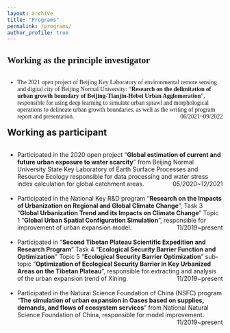 ```yaml
---
layout: archive
title: "Programs"
permalink: /programs/
author_profile: true
---
```


<span style="font-family: 'euclid';">

## Working as the principle investigator

<p style="overflow: hidden">
<span style="font-family: Euclid">

<ul>
<span style="float: left">
<li>The 2021 open project of Beijing Key Laboratory of environmental remote sensing and digital city of Beijing Normal University: “<b>Research on the delimitation of urban growth boundary of Beijing-Tianjin-Hebei Urban Agglomeration</b>”, responsible for using deep learning to simulate urban sprawl and morphological operations to delineate urban growth boundaries, as well as the writing of program report and presentation.</span>
<span style="float: right">06/2021~09/2022</span></li><br></ul></span></p>


## Working as participant

<p style="overflow: hidden">
<span style="font-family: Euclid">

<ul>
<span style="float: left">
<li>
Participated in the 2020 open project “<b>Global estimation of current and future urban exposure to water scarcity</b>” from Beijing Normal University State Key Laboratory of Earth Surface Processes and Resource Ecology responsible for data processing and water stress index calculation for global catchment areas.
</span><span style="float: right">05/2020~12/2021</span></li></ul>

<ul>
<span style="float: left">
<br>
<li>
Participated in the National Key R&D program “<b>Research on the Impacts of Urbanization on Regional and Global Climate Change</b>”, Task 3 “<b>Global Urbanization Trend and its Impacts on Climate Change</b>” Topic 1 “<b>Global Urban Spatial Configuration Simulation</b>”, responsible for improvement of urban expansion model.  
</span><span style="float: right">11/2019~present</span></li></ul>

<ul>
<span style="float: left">
<br>
<li>
Participated in “<b>Second Tibetan Plateau Scientific Expedition and Research Program</b>” Task 4 “<b>Ecological Security Barrier Function and Optimization</b>” Topic 5 “<b>Ecological Security Barrier Optimization</b>” sub-topic “<b>Optimization of Ecological Security Barrier in Key Urbanized Areas on the Tibetan Plateau</b>”, responsible for extracting and analysis of the urban expansion trend of Xining. 
</span><span style="float: right">11/2019~present</span></li></ul>

<ul>
<span style="float: left">
<br>
<li>
Participated in the Natural Science Foundation of China (NSFC) program “<b>The simulation of urban expansion in Oases based on supplies, demands, and flows of ecosystem services</b>” from National Natural Science Foundation of China, responsible for model improvement.</span><span style="float: right">11/2019~present</span></li></ul></span></p>















</span>
</p>

